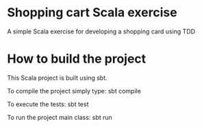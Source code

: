 # Shopping cart Scala exercise
A simple Scala exercise for developing a shopping card using TDD

# How to build the project
This Scala project is built using sbt.

To compile the project simply type:
sbt compile

To execute the tests:
sbt test

To run the project main class:
sbt run

